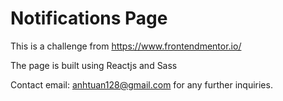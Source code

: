 # Notifications Page

This is a challenge from https://www.frontendmentor.io/  

The page is built using Reactjs and Sass

Contact email: anhtuan128@gmail.com for any further inquiries.
